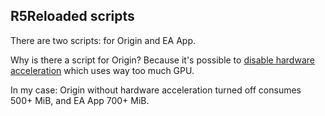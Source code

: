 ## R5Reloaded scripts

There are two scripts: for Origin and EA App.

Why is there a script for Origin? Because it's possible to [disable hardware acceleration](https://www.reddit.com/r/origin/comments/q8o9gv/disable_origin_client_hardware_acceleration) which uses way too much GPU.

In my case: Origin without hardware acceleration turned off consumes 500+ MiB, and EA App 700+ MiB.
